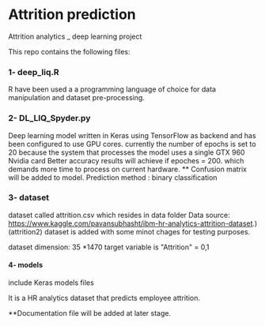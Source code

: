 # Attrition prediction
Attrition analytics _ deep learning project

This repo contains the following files:

### 1- deep_liq.R 
R have been used a a programming language of choice for data manipulation and dataset pre-processing. 

### 2- DL_LIQ_Spyder.py

Deep learning model written in Keras using TensorFlow as backend and has been configured to use GPU cores. 
currently the number of epochs is set to 20 because the system that processes the model uses a single GTX 960 Nvidia card
Better accuracy results will achieve if epoches = 200. which demands more time to process on current hardware.
** Confusion matrix will be added to model.
Prediction method : binary classification

### 3- dataset 
dataset called attrition.csv which resides in data folder
Data source: https://www.kaggle.com/pavansubhasht/ibm-hr-analytics-attrition-dataset.)
(attrition2) dataset is added with some minot chages for testing purposes. 

dataset dimension:  35 *1470 
target variable is "Attrition" = 0,1

#### 4- models
include Keras models files 

It is a HR analytics dataset that predicts employee attrition. 

 **Documentation file will be added at later stage. 

